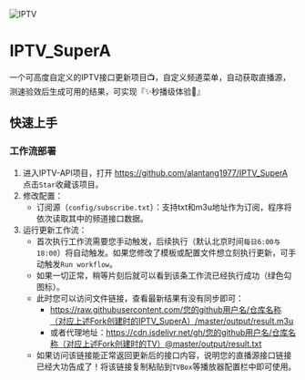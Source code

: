 ![IPTV](https://raw.githubusercontent.com/alantang1977/X/main/Pictures/Image320.png)

# IPTV_SuperA

一个可高度自定义的IPTV接口更新项目📺，自定义频道菜单，自动获取直播源，测速验效后生成可用的结果，可实现『✨秒播级体验🚀』

## 快速上手
### 工作流部署
1. 进入IPTV-API项目，打开 https://github.com/alantang1977/IPTV_SuperA 点击`Star`收藏该项目。
2. 修改配置：
   - 订阅源（`config/subscribe.txt`）：支持txt和m3u地址作为订阅，程序将依次读取其中的频道接口数据。
3. 运行更新工作流：
   - 首次执行工作流需要您手动触发，后续执行（默认北京时间`每日6:00与18:00`）将自动触发。如果您修改了模板或配置文件想立刻执行更新，可手动触发`Run workflow`。
   - 如果一切正常，稍等片刻后就可以看到该条工作流已经执行成功（绿色勾图标）。
   - 此时您可以访问文件链接，查看最新结果有没有同步即可：
     - https://raw.githubusercontent.com/您的github用户名/仓库名称（对应上述Fork创建时的IPTV_SuperA）/master/output/result.m3u
     - 或者代理地址：https://cdn.jsdelivr.net/gh/您的github用户名/仓库名称（对应上述Fork创建时的TV）@master/output/result.txt
   - 如果访问该链接能正常返回更新后的接口内容，说明您的直播源接口链接已经大功告成了！将该链接复制粘贴到`TVBox`等播放器配置栏中即可使用。
